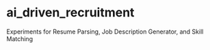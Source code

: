 # ai_driven_recruitment
Experiments for Resume Parsing, Job Description Generator, and Skill Matching
